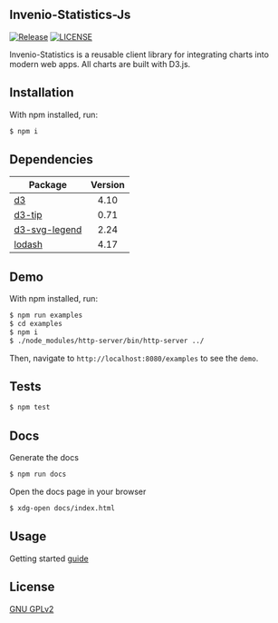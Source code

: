 ## Invenio-Statistics-Js

[![Release](https://img.shields.io/github/tag/inveniosoftware/invenio-search-js.svg)](https://github.com/inveniosoftware/invenio-search-js/releases)
[![LICENSE](https://img.shields.io/github/license/inveniosoftware/invenio-search-js.svg)](https://github.com/inveniosoftware/invenio-statistics-js/blob/master/LICENSE)

Invenio-Statistics is a reusable client library for integrating charts into modern web apps. All charts are built with D3.js.

## Installation
With npm installed, run:

```bash
$ npm i
```

## Dependencies
Package | Version
--- |:---:
[d3](https://www.npmjs.com/package/d3) | 4.10
[d3-tip](https://www.npmjs.com/package/d3-tip) | 0.71
[d3-svg-legend](https://www.npmjs.com/package/d3-svg-legend) | 2.24
[lodash](https://www.npmjs.com/package/lodash) | 4.17

## Demo
With npm installed, run:
```bash
$ npm run examples
$ cd examples
$ npm i
$ ./node_modules/http-server/bin/http-server ../
```
Then, navigate to `http://localhost:8080/examples` to see the `demo`.

## Tests
```bash
$ npm test
```

## Docs
Generate the docs
```bash
$ npm run docs
```

Open the docs page in your browser
```bash
$ xdg-open docs/index.html
```

## Usage

Getting started [guide](https://github.com/CERNDocumentServer/invenio-statistics-js/1_started.md)

## License

[GNU GPLv2](https://opensource.org/licenses/GPL-2.0)
